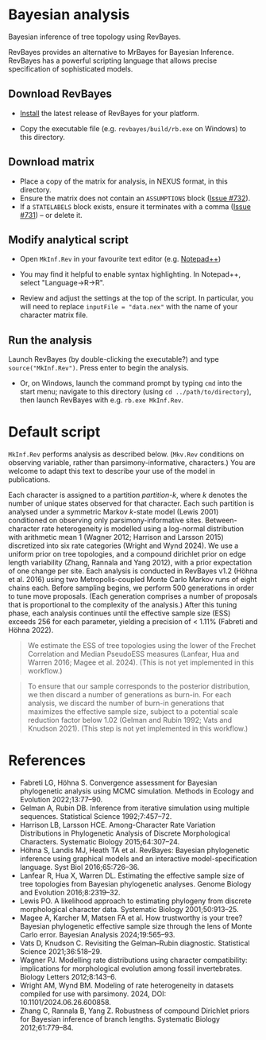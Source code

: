 # Bayesian analysis

Bayesian inference of tree topology using RevBayes.

RevBayes provides an alternative to MrBayes for Bayesian Inference.
RevBayes has a powerful scripting language that allows precise specification of
sophisticated models.


## Download RevBayes

- [Install](https://revbayes.github.io/download) the latest release of RevBayes for your platform.

- Copy the executable file (e.g. `revbayes/build/rb.exe` on Windows) to this directory.

## Download matrix

- Place a copy of the matrix for analysis, in NEXUS format, in this directory.
- Ensure the matrix does not contain an `ASSUMPTIONS` block ([Issue #732](https://github.com/revbayes/revbayes/issues/732)).
- If a `STATELABELS` block exists, ensure it terminates with a comma ([Issue #731](https://github.com/revbayes/revbayes/issues/731)) – or delete it.


## Modify analytical script

- Open `MkInf.Rev` in your favourite text editor (e.g.
[Notepad++](https://notepad-plus-plus.org/downloads/))

- You may find it helpful to enable syntax highlighting.  In Notepad++, 
  select "Language→R→R".
  
- Review and adjust the settings at the top of the script.  In particular, you
  will need to replace `inputFile = "data.nex"` with the name of your character matrix file.


## Run the analysis

Launch RevBayes (by double-clicking the executable?) and type
`source("MkInf.Rev")`.  Press enter to begin the analysis.

- Or, on Windows, launch the command prompt by typing `cmd` into the start menu; navigate to this directory
  (using `cd ../path/to/directory`), then launch RevBayes with e.g. `rb.exe MkInf.Rev`.


# Default script

`MkInf.Rev` performs analysis as described below.
(`Mkv.Rev` conditions on observing variable, rather than parsimony-informative, characters.)
You are welcome to adapt this text to describe your use of the model in publications.

Each character is assigned to a partition _partition-k_, where
_k_ denotes the number of unique states observed for that character.
Each such partition is analysed under a symmetric Markov _k_-state model
(Lewis 2001) conditioned on observing only parsimony-informative sites.
Between-character rate heterogeneity is modelled using a log-normal distribution
with arithmetic mean 1 (Wagner 2012; Harrison and Larsson 2015) discretized into
six rate categories (Wright and Wynd 2024).
We use a uniform prior on tree topologies, and a compound dirichlet prior on
edge length variability (Zhang, Rannala and Yang 2012), with a prior
expectation of one change per site.
Each analysis is conducted in RevBayes v1.2 (Höhna et al. 2016) using two
Metropolis-coupled Monte Carlo Markov runs of eight chains each.
Before sampling begins, we perform 500 generations in order to tune move
proposals.
(Each generation comprises a number of proposals that is proportional to the
complexity of the analysis.)
After this tuning phase, each analysis continues until the effective sample size
(ESS) exceeds 256 for each parameter, yielding a precision of < 1.11%
(Fabreti and Höhna 2022).

> We estimate the ESS of tree topologies using the lower of
> the Frechet Correlation and Median PseudoESS measures
> (Lanfear, Hua and Warren 2016; Magee et al. 2024).
> (This is not yet implemented in this workflow.)

> To ensure that our sample corresponds to the posterior distribution, we then
> discard a number of generations as burn-in.
> For each analysis, we discard the number of burn-in generations that maximizes
> the effective sample size, subject to a potential scale reduction factor below
> 1.02 (Gelman and Rubin 1992; Vats and Knudson 2021).
> (This step is not yet implemented in this workflow.)


# References

* Fabreti LG, Höhna S. Convergence assessment for Bayesian phylogenetic analysis using MCMC simulation. Methods in Ecology and Evolution 2022;13:77–90.
* Gelman A, Rubin DB. Inference from iterative simulation using multiple sequences. Statistical Science 1992;7:457–72.
* Harrison LB, Larsson HCE. Among-Character Rate Variation Distributions in Phylogenetic Analysis of Discrete Morphological Characters. Systematic Biology 2015;64:307–24.
* Höhna S, Landis MJ, Heath TA et al. RevBayes: Bayesian phylogenetic inference using graphical models and an interactive model-specification language. Syst Biol 2016;65:726–36.
* Lanfear R, Hua X, Warren DL. Estimating the effective sample size of tree topologies from Bayesian phylogenetic analyses. Genome Biology and Evolution 2016;8:2319–32.
* Lewis PO. A likelihood approach to estimating phylogeny from discrete morphological character data. Systematic Biology 2001;50:913–25.
* Magee A, Karcher M, Matsen FA et al. How trustworthy is your tree? Bayesian phylogenetic effective sample size through the lens of Monte Carlo error. Bayesian Analysis 2024;19:565–93.
* Vats D, Knudson C. Revisiting the Gelman–Rubin diagnostic. Statistical Science 2021;36:518–29.
* Wagner PJ. Modelling rate distributions using character compatibility: implications for morphological evolution among fossil invertebrates. Biology Letters 2012;8:143–6.
* Wright AM, Wynd BM. Modeling of rate heterogeneity in datasets compiled for use with parsimony. 2024, DOI: 10.1101/2024.06.26.600858.
* Zhang C, Rannala B, Yang Z. Robustness of compound Dirichlet priors for Bayesian inference of branch lengths. Systematic Biology 2012;61:779–84.
